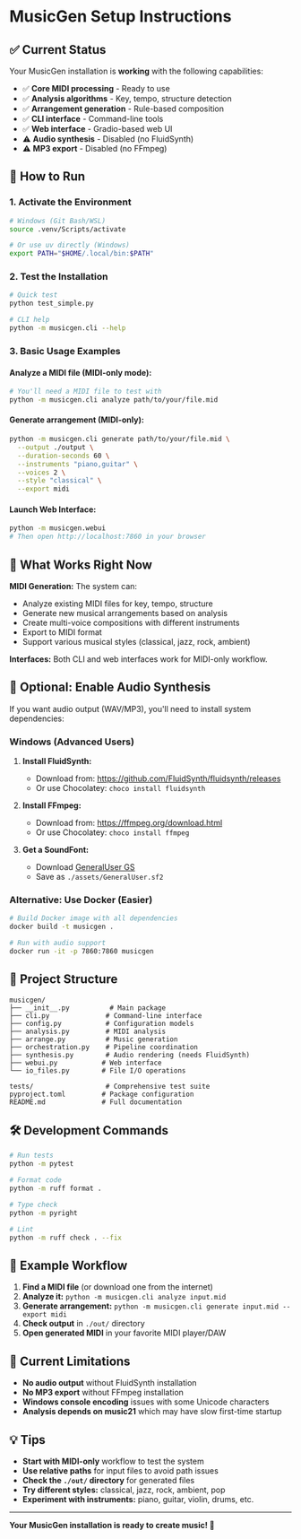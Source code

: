 # MusicGen Setup Instructions

## ✅ Current Status

Your MusicGen installation is **working** with the following capabilities:

- ✅ **Core MIDI processing** - Ready to use
- ✅ **Analysis algorithms** - Key, tempo, structure detection
- ✅ **Arrangement generation** - Rule-based composition
- ✅ **CLI interface** - Command-line tools
- ✅ **Web interface** - Gradio-based web UI
- ⚠️ **Audio synthesis** - Disabled (no FluidSynth)
- ⚠️ **MP3 export** - Disabled (no FFmpeg)

## 🚀 How to Run

### 1. Activate the Environment

```bash
# Windows (Git Bash/WSL)
source .venv/Scripts/activate

# Or use uv directly (Windows)
export PATH="$HOME/.local/bin:$PATH"
```

### 2. Test the Installation

```bash
# Quick test
python test_simple.py

# CLI help
python -m musicgen.cli --help
```

### 3. Basic Usage Examples

#### Analyze a MIDI file (MIDI-only mode):
```bash
# You'll need a MIDI file to test with
python -m musicgen.cli analyze path/to/your/file.mid
```

#### Generate arrangement (MIDI-only):
```bash
python -m musicgen.cli generate path/to/your/file.mid \
  --output ./output \
  --duration-seconds 60 \
  --instruments "piano,guitar" \
  --voices 2 \
  --style "classical" \
  --export midi
```

#### Launch Web Interface:
```bash
python -m musicgen.webui
# Then open http://localhost:7860 in your browser
```

## 🎵 What Works Right Now

**MIDI Generation:** The system can:
- Analyze existing MIDI files for key, tempo, structure
- Generate new musical arrangements based on analysis
- Create multi-voice compositions with different instruments
- Export to MIDI format
- Support various musical styles (classical, jazz, rock, ambient)

**Interfaces:** Both CLI and web interfaces work for MIDI-only workflow.

## 🔧 Optional: Enable Audio Synthesis

If you want audio output (WAV/MP3), you'll need to install system dependencies:

### Windows (Advanced Users)

1. **Install FluidSynth:**
   - Download from: https://github.com/FluidSynth/fluidsynth/releases
   - Or use Chocolatey: `choco install fluidsynth`

2. **Install FFmpeg:**
   - Download from: https://ffmpeg.org/download.html
   - Or use Chocolatey: `choco install ffmpeg`

3. **Get a SoundFont:**
   - Download [GeneralUser GS](https://schristiancollins.com/generaluser.php)
   - Save as `./assets/GeneralUser.sf2`

### Alternative: Use Docker (Easier)

```bash
# Build Docker image with all dependencies
docker build -t musicgen .

# Run with audio support
docker run -it -p 7860:7860 musicgen
```

## 📁 Project Structure

```
musicgen/
├── __init__.py          # Main package
├── cli.py              # Command-line interface
├── config.py           # Configuration models
├── analysis.py         # MIDI analysis
├── arrange.py          # Music generation
├── orchestration.py    # Pipeline coordination
├── synthesis.py        # Audio rendering (needs FluidSynth)
├── webui.py           # Web interface
└── io_files.py        # File I/O operations

tests/                  # Comprehensive test suite
pyproject.toml         # Package configuration
README.md              # Full documentation
```

## 🛠️ Development Commands

```bash
# Run tests
python -m pytest

# Format code
python -m ruff format .

# Type check
python -m pyright

# Lint
python -m ruff check . --fix
```

## 🎼 Example Workflow

1. **Find a MIDI file** (or download one from the internet)
2. **Analyze it:** `python -m musicgen.cli analyze input.mid`
3. **Generate arrangement:** `python -m musicgen.cli generate input.mid --export midi`
4. **Check output** in `./out/` directory
5. **Open generated MIDI** in your favorite MIDI player/DAW

## 🚫 Current Limitations

- **No audio output** without FluidSynth installation
- **No MP3 export** without FFmpeg installation
- **Windows console encoding** issues with some Unicode characters
- **Analysis depends on music21** which may have slow first-time startup

## 💡 Tips

- **Start with MIDI-only** workflow to test the system
- **Use relative paths** for input files to avoid path issues
- **Check the `./out/` directory** for generated files
- **Try different styles:** classical, jazz, rock, ambient, pop
- **Experiment with instruments:** piano, guitar, violin, drums, etc.

---

**Your MusicGen installation is ready to create music! 🎵**